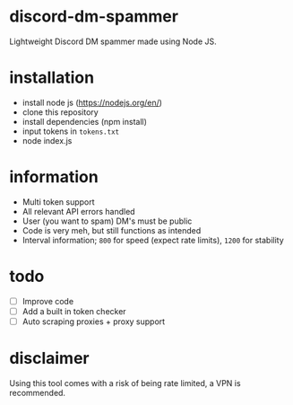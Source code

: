 # discord-dm-spammer
Lightweight Discord DM spammer made using Node JS.

# installation
* install node js (https://nodejs.org/en/)
* clone this repository
* install dependencies (npm install)
* input tokens in `tokens.txt`
* node index.js

# information
* Multi token support
* All relevant API errors handled
* User (you want to spam) DM's must be public
* Code is very meh, but still functions as intended
* Interval information; `800` for speed (expect rate limits), `1200` for stability

# todo
- [ ] Improve code
- [ ] Add a built in token checker
- [ ] Auto scraping proxies + proxy support

# disclaimer
Using this tool comes with a risk of being rate limited, a VPN is recommended.
